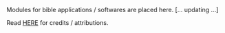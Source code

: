 Modules for bible applications / softwares are placed here.  [... updating ...]

Read <a href='https://github.com/eliranwong/OpenGNT/blob/master/README.md#license'>HERE</a> for credits / attributions.
